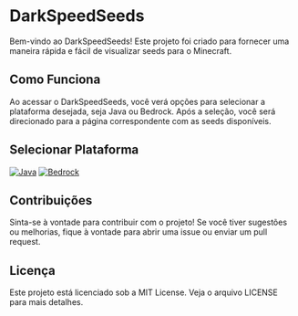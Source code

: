 # DarkSpeedSeeds

Bem-vindo ao DarkSpeedSeeds! Este projeto foi criado para fornecer uma maneira rápida e fácil de visualizar seeds para o Minecraft.

## Como  Funciona

Ao acessar o DarkSpeedSeeds, você verá opções para selecionar a plataforma desejada, seja Java ou Bedrock. Após a seleção, você será direcionado para a página correspondente com as seeds disponíveis.

## Selecionar Plataforma

[![Java](https://img.shields.io/badge/Java-FF0000?style=for-the-badge&logo=java&logoColor=white)](https://github.com/Lucashgdhhyy/DarkSpeedrunSeeds/tree/main/javaseeds) [![Bedrock](https://img.shields.io/badge/Bedrock-00BFFF?style=for-the-badge&logo=minecraft&logoColor=white)](https://github.com/Lucashgdhhyy/DarkSpeedrunSeeds/tree/main/bedrockseeds)

## Contribuições

Sinta-se à vontade para contribuir com o projeto! Se você tiver sugestões ou melhorias, fique à vontade para abrir uma issue ou enviar um pull request.

## Licença

Este projeto está licenciado sob a MIT License. Veja o arquivo LICENSE para mais detalhes.
